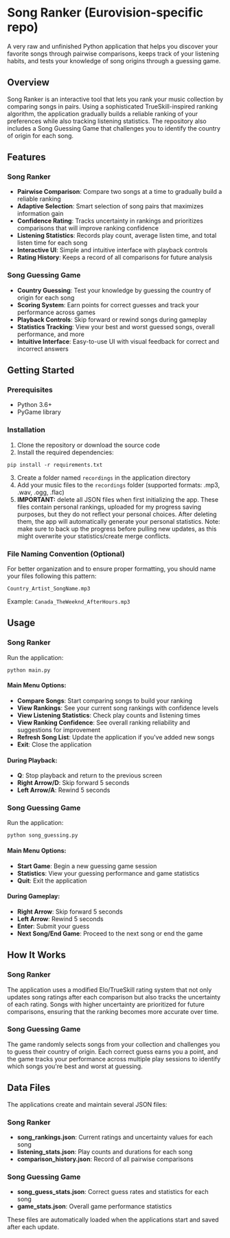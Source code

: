 # Song Ranker (Eurovision-specific repo)

A very raw and unfinished Python application that helps you discover your favorite songs through pairwise comparisons, keeps track of your listening habits, and tests your knowledge of song origins through a guessing game.

## Overview

Song Ranker is an interactive tool that lets you rank your music collection by comparing songs in pairs. Using a sophisticated TrueSkill-inspired ranking algorithm, the application gradually builds a reliable ranking of your preferences while also tracking listening statistics. The repository also includes a Song Guessing Game that challenges you to identify the country of origin for each song.

## Features

### Song Ranker
- **Pairwise Comparison**: Compare two songs at a time to gradually build a reliable ranking
- **Adaptive Selection**: Smart selection of song pairs that maximizes information gain
- **Confidence Rating**: Tracks uncertainty in rankings and prioritizes comparisons that will improve ranking confidence
- **Listening Statistics**: Records play count, average listen time, and total listen time for each song
- **Interactive UI**: Simple and intuitive interface with playback controls
- **Rating History**: Keeps a record of all comparisons for future analysis

### Song Guessing Game
- **Country Guessing**: Test your knowledge by guessing the country of origin for each song
- **Scoring System**: Earn points for correct guesses and track your performance across games
- **Playback Controls**: Skip forward or rewind songs during gameplay
- **Statistics Tracking**: View your best and worst guessed songs, overall performance, and more
- **Intuitive Interface**: Easy-to-use UI with visual feedback for correct and incorrect answers

## Getting Started

### Prerequisites

- Python 3.6+
- PyGame library

### Installation

1. Clone the repository or download the source code
2. Install the required dependencies:

```
pip install -r requirements.txt
```

3. Create a folder named `recordings` in the application directory 
4. Add your music files to the `recordings` folder (supported formats: .mp3, .wav, .ogg, .flac)
5. **IMPORTANT:** delete all JSON files when first initializing the app. These files contain personal rankings, uploaded for my progress saving purposes, but they do not reflect your personal choices. After deleting them, the app will automatically generate your personal statistics. Note: make sure to back up the progress before pulling new updates, as this might overwrite your statistics/create merge conflicts.

### File Naming Convention (Optional)

For better organization and to ensure proper formatting, you should name your files following this pattern:
```
Country_Artist_SongName.mp3
```

Example: `Canada_TheWeeknd_AfterHours.mp3`

## Usage

### Song Ranker

Run the application:

```
python main.py
```

#### Main Menu Options:

- **Compare Songs**: Start comparing songs to build your ranking
- **View Rankings**: See your current song rankings with confidence levels
- **View Listening Statistics**: Check play counts and listening times
- **View Ranking Confidence**: See overall ranking reliability and suggestions for improvement
- **Refresh Song List**: Update the application if you've added new songs
- **Exit**: Close the application

#### During Playback:

- **Q**: Stop playback and return to the previous screen
- **Right Arrow/D**: Skip forward 5 seconds
- **Left Arrow/A**: Rewind 5 seconds

### Song Guessing Game

Run the application:

```
python song_guessing.py
```

#### Main Menu Options:

- **Start Game**: Begin a new guessing game session
- **Statistics**: View your guessing performance and game statistics
- **Quit**: Exit the application

#### During Gameplay:

- **Right Arrow**: Skip forward 5 seconds
- **Left Arrow**: Rewind 5 seconds
- **Enter**: Submit your guess
- **Next Song/End Game**: Proceed to the next song or end the game

## How It Works

### Song Ranker
The application uses a modified Elo/TrueSkill rating system that not only updates song ratings after each comparison but also tracks the uncertainty of each rating. Songs with higher uncertainty are prioritized for future comparisons, ensuring that the ranking becomes more accurate over time.

### Song Guessing Game
The game randomly selects songs from your collection and challenges you to guess their country of origin. Each correct guess earns you a point, and the game tracks your performance across multiple play sessions to identify which songs you're best and worst at guessing.

## Data Files

The applications create and maintain several JSON files:

### Song Ranker
- **song_rankings.json**: Current ratings and uncertainty values for each song
- **listening_stats.json**: Play counts and durations for each song
- **comparison_history.json**: Record of all pairwise comparisons

### Song Guessing Game
- **song_guess_stats.json**: Correct guess rates and statistics for each song
- **game_stats.json**: Overall game performance statistics

These files are automatically loaded when the applications start and saved after each update.
